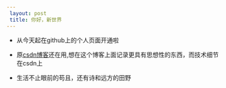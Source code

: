 ```yaml
---
 layout: post
 title: 你好，新世界
---
```


- 从今天起在github上的个人页面开通啦


- 原[csdn博客](http://blog.csdn.net/hust_dxxxd)还在用,想在这个博客上面记录更具有思想性的东西，而技术细节在csdn上

- 生活不止眼前的苟且，还有诗和远方的田野
 